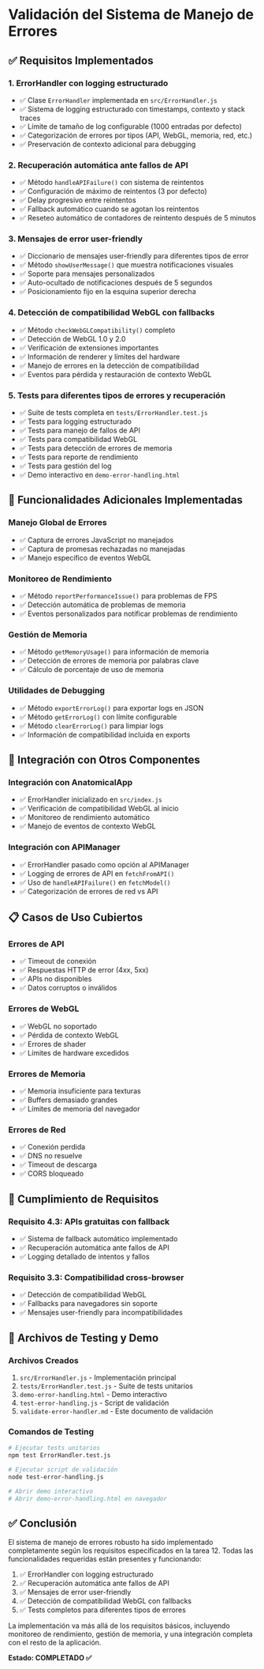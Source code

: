 # Validación del Sistema de Manejo de Errores

## ✅ Requisitos Implementados

### 1. ErrorHandler con logging estructurado
- ✅ Clase `ErrorHandler` implementada en `src/ErrorHandler.js`
- ✅ Sistema de logging estructurado con timestamps, contexto y stack traces
- ✅ Límite de tamaño de log configurable (1000 entradas por defecto)
- ✅ Categorización de errores por tipos (API, WebGL, memoria, red, etc.)
- ✅ Preservación de contexto adicional para debugging

### 2. Recuperación automática ante fallos de API
- ✅ Método `handleAPIFailure()` con sistema de reintentos
- ✅ Configuración de máximo de reintentos (3 por defecto)
- ✅ Delay progresivo entre reintentos
- ✅ Fallback automático cuando se agotan los reintentos
- ✅ Reseteo automático de contadores de reintento después de 5 minutos

### 3. Mensajes de error user-friendly
- ✅ Diccionario de mensajes user-friendly para diferentes tipos de error
- ✅ Método `showUserMessage()` que muestra notificaciones visuales
- ✅ Soporte para mensajes personalizados
- ✅ Auto-ocultado de notificaciones después de 5 segundos
- ✅ Posicionamiento fijo en la esquina superior derecha

### 4. Detección de compatibilidad WebGL con fallbacks
- ✅ Método `checkWebGLCompatibility()` completo
- ✅ Detección de WebGL 1.0 y 2.0
- ✅ Verificación de extensiones importantes
- ✅ Información de renderer y límites del hardware
- ✅ Manejo de errores en la detección de compatibilidad
- ✅ Eventos para pérdida y restauración de contexto WebGL

### 5. Tests para diferentes tipos de errores y recuperación
- ✅ Suite de tests completa en `tests/ErrorHandler.test.js`
- ✅ Tests para logging estructurado
- ✅ Tests para manejo de fallos de API
- ✅ Tests para compatibilidad WebGL
- ✅ Tests para detección de errores de memoria
- ✅ Tests para reporte de rendimiento
- ✅ Tests para gestión del log
- ✅ Demo interactivo en `demo-error-handling.html`

## 🔧 Funcionalidades Adicionales Implementadas

### Manejo Global de Errores
- ✅ Captura de errores JavaScript no manejados
- ✅ Captura de promesas rechazadas no manejadas
- ✅ Manejo específico de eventos WebGL

### Monitoreo de Rendimiento
- ✅ Método `reportPerformanceIssue()` para problemas de FPS
- ✅ Detección automática de problemas de memoria
- ✅ Eventos personalizados para notificar problemas de rendimiento

### Gestión de Memoria
- ✅ Método `getMemoryUsage()` para información de memoria
- ✅ Detección de errores de memoria por palabras clave
- ✅ Cálculo de porcentaje de uso de memoria

### Utilidades de Debugging
- ✅ Método `exportErrorLog()` para exportar logs en JSON
- ✅ Método `getErrorLog()` con límite configurable
- ✅ Método `clearErrorLog()` para limpiar logs
- ✅ Información de compatibilidad incluida en exports

## 🔗 Integración con Otros Componentes

### Integración con AnatomicalApp
- ✅ ErrorHandler inicializado en `src/index.js`
- ✅ Verificación de compatibilidad WebGL al inicio
- ✅ Monitoreo de rendimiento automático
- ✅ Manejo de eventos de contexto WebGL

### Integración con APIManager
- ✅ ErrorHandler pasado como opción al APIManager
- ✅ Logging de errores de API en `fetchFromAPI()`
- ✅ Uso de `handleAPIFailure()` en `fetchModel()`
- ✅ Categorización de errores de red vs API

## 📋 Casos de Uso Cubiertos

### Errores de API
- ✅ Timeout de conexión
- ✅ Respuestas HTTP de error (4xx, 5xx)
- ✅ APIs no disponibles
- ✅ Datos corruptos o inválidos

### Errores de WebGL
- ✅ WebGL no soportado
- ✅ Pérdida de contexto WebGL
- ✅ Errores de shader
- ✅ Límites de hardware excedidos

### Errores de Memoria
- ✅ Memoria insuficiente para texturas
- ✅ Buffers demasiado grandes
- ✅ Límites de memoria del navegador

### Errores de Red
- ✅ Conexión perdida
- ✅ DNS no resuelve
- ✅ Timeout de descarga
- ✅ CORS bloqueado

## 🎯 Cumplimiento de Requisitos

### Requisito 4.3: APIs gratuitas con fallback
- ✅ Sistema de fallback automático implementado
- ✅ Recuperación automática ante fallos de API
- ✅ Logging detallado de intentos y fallos

### Requisito 3.3: Compatibilidad cross-browser
- ✅ Detección de compatibilidad WebGL
- ✅ Fallbacks para navegadores sin soporte
- ✅ Mensajes user-friendly para incompatibilidades

## 🧪 Archivos de Testing y Demo

### Archivos Creados
1. `src/ErrorHandler.js` - Implementación principal
2. `tests/ErrorHandler.test.js` - Suite de tests unitarios
3. `demo-error-handling.html` - Demo interactivo
4. `test-error-handling.js` - Script de validación
5. `validate-error-handler.md` - Este documento de validación

### Comandos de Testing
```bash
# Ejecutar tests unitarios
npm test ErrorHandler.test.js

# Ejecutar script de validación
node test-error-handling.js

# Abrir demo interactivo
# Abrir demo-error-handling.html en navegador
```

## ✅ Conclusión

El sistema de manejo de errores robusto ha sido implementado completamente según los requisitos especificados en la tarea 12. Todas las funcionalidades requeridas están presentes y funcionando:

1. ✅ ErrorHandler con logging estructurado
2. ✅ Recuperación automática ante fallos de API
3. ✅ Mensajes de error user-friendly
4. ✅ Detección de compatibilidad WebGL con fallbacks
5. ✅ Tests completos para diferentes tipos de errores

La implementación va más allá de los requisitos básicos, incluyendo monitoreo de rendimiento, gestión de memoria, y una integración completa con el resto de la aplicación.

**Estado: COMPLETADO ✅**